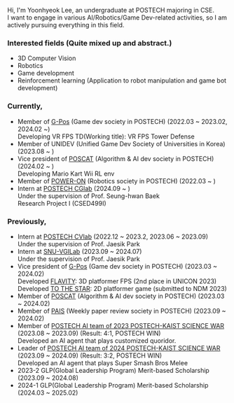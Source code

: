 
Hi, I'm Yoonhyeok Lee, an undergraduate at POSTECH majoring in CSE.  
I want to engage in various AI/Robotics/Game Dev-related activities, so I am actively pursuing everything in this field.    


### Interested fields (Quite mixed up and abstract.)
- 3D Computer Vision
- Robotics
- Game development
- Reinforcement learning (Application to robot manipulation and game bot development)


### Currently,
- Member of [G-Pos](https://gpos.postech.ac.kr/wordpress/) (Game dev society in POSTECH) (2022.03 ~ 2023.02, 2024.02 ~)  
  Developing VR FPS TD(Working title): VR FPS Tower Defense    
- Member of UNIDEV (Unified Game Dev Society of Universities in Korea) (2023.08 ~ )
- Vice president of [POSCAT](https://popo.poapper.club/club/introduce/study/POSCAT) (Algorithm & AI dev society in POSTECH) (2024.02 ~ )  
  Developing Mario Kart Wii RL env
- Member of [POWER-ON](https://poweron.club/project) (Robotics society in POSTECH) (2022.03 ~ )   
- Intern at [POSTECH CGlab](https://www.shbaek.com/) (2024.09 ~ )  
  Under the supervision of Prof. Seung-hwan Baek  
  Research Project I (CSED499I)

### Previously,
- Intern at [POSTECH CVlab](https://cvlab.postech.ac.kr/lab/) (2022.12 ~ 2023.2, 2023.06 ~ 2023.09)  
  Under the supervision of Prof. Jaesik Park
- Intern at [SNU-VGILab](https://jaesik.info/lab) (2023.09 ~ 2024.07)  
  Under the supervision of Prof. Jaesik Park  
- Vice president of [G-Pos](https://gpos.postech.ac.kr/wordpress/) (Game dev society in POSTECH) (2023.03 ~ 2024.02)  
  Developed [FLAVITY](https://github.com/GPOS-Gamemakers-in-POSTECH/GPOS-2023-FLAVITY): 3D platformer FPS (2nd place in UNICON 2023)  
  Developed [TO THE STAR](https://github.com/GPOS-Gamemakers-in-POSTECH/GPOS-2024-to-the-STAR): 2D platformer game (submitted to NDM 2023)  
- Member of [POSCAT](https://popo.poapper.club/club/introduce/study/POSCAT) (Algorithm & AI dev society in POSTECH) (2023.03 ~ 2024.02)
- Member of [PAIS](https://github.com/POSTECH-PAIS) (Weekly paper review society in POSTECH) (2023.09 ~ 2024.02)
- Member of [POSTECH AI team of 2023 POSTECH-KAIST SCIENCE WAR](https://github.com/2023-poka-science-war-ai) (2023.08 ~ 2023.09) (Result: 4:1, POSTECH WIN)  
  Developed an AI agent that plays customized quoridor.  
- Leader of [POSTECH AI team of 2024 POSTECH-KAIST SCIENCE WAR](https://github.com/2024-poka-science-war-ai) (2023.09 ~ 2024.09) (Result: 3:2, POSTECH WIN)   
  Developed an AI agent that plays Super Smash Bros Melee  
- 2023-2 GLP(Global Leadership Program) Merit-based Scholarship (2023.09 ~ 2024.08)
- 2024-1 GLP(Global Leadership Program) Merit-based Scholarship (2024.03 ~ 2025.02)

<!--
**a-nodi/a-nodi** is a ✨ _special_ ✨ repository because its `README.md` (this file) appears on your GitHub profile.

Here are some ideas to get you started:

- 🔭 I’m currently working on ...
- 🌱 I’m currently learning ...
- 👯 I’m looking to collaborate on ...
- 🤔 I’m looking for help with ...
- 💬 Ask me about ...
- 📫 How to reach me: ...
- 😄 Pronouns: ...
- ⚡ Fun fact: ...
-->
